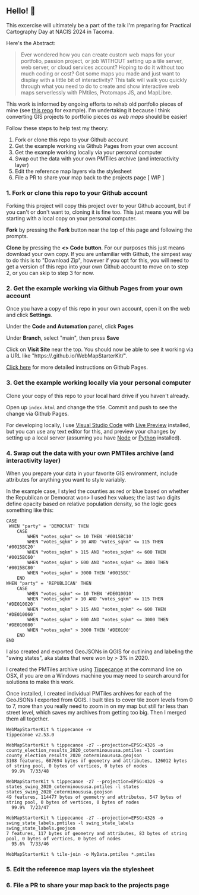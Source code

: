## Hello! 👋

This excercise will ultimately be a part of the talk I'm preparing for Practical Cartography Day at NACIS 2024 in Tacoma.

Here's the Abstract: 

> Ever wondered how you can create custom web maps for your portfolio, passion project, or job WITHOUT setting up a tile server, web server, or cloud services account? Hoping to do it without too much coding or cost? Got some maps you made and just want to display with a little bit of interactivity? This talk will walk you quickly through what you need to do to create and show interactive web maps serverlessly with PMtiles, Protomaps JS, and MapLibre.

This work is informed by ongoing efforts to rehab old portfolio pieces of mine (see [this repo](https://github.com/mizmay/RentAffordability) for example). I'm undertaking it because I think converting GIS projects to portfolio pieces *as web maps* should be easier!

Follow these steps to help test my theory:
1. Fork or clone this repo to your Github account
2. Get the example working via Github Pages from your own account
3. Get the example working locally via your personal computer
4. Swap out the data with your own PMTiles archive (and interactivity layer)
5. Edit the reference map layers via the stylesheet
6. File a PR to share your map back to the projects page [ WIP ]
   
### 1. Fork or clone this repo to your Github account

Forking this project will copy this project over to your Github account, but if you can't or don't want to, cloning it is fine too. This just means you will be starting with a local copy on your personal computer.

**Fork** by pressing the **Fork** button near the top of this page and following the prompts.

**Clone** by pressing the **<> Code button**. For our purposes this just means download your own copy. If you are unfamiliar with Github, the simpest way to do this is to "Download Zip", however if you opt for this, you will need to get a version of this repo into your own Github account to move on to step 2, or you can skip to step 3 for now. 

### 2. Get the example working via Github Pages from your own account

Once you have a copy of this repo in your own account, open it on the web and click **Settings**.

Under the **Code and Automation** panel, click **Pages**

Under **Branch**, select "main", then press **Save**

Click on **Visit Site** near the top. You should now be able to see it working via a URL like "https://<yourgithubhandle>.github.io/WebMapStarterKit/".

[Click here](https://docs.github.com/en/pages/getting-started-with-github-pages/creating-a-github-pages-site#creating-your-site) for more detailed instructions on Github Pages.

### 3. Get the example working locally via your personal computer

Clone your copy of this repo to your local hard drive if you haven't already. 

Open up `index.html` and change the title. Commit and push to see the change via Github Pages.

For developing locally, I use [Visual Studio Code](https://code.visualstudio.com/) with [Live Preview](https://marketplace.visualstudio.com/items?itemName=ms-vscode.live-server) installed, but you can use any text editor for this, and preview your changes by setting up a local server (assuming you have [Node](https://runjs.app/blog/how-to-start-a-node-server) or [Python](https://realpython.com/python-http-server/) installed).

### 4. Swap out the data with your own PMTiles archive (and interactivity layer)

When you prepare your data in your favorite GIS environment, include attributes for anything you want to style variably. 

In the example case, I styled the counties as red or blue based on whether the Republican or Democrat won> I used hex values; the last two digits define opacity based on relative population density, so the logic goes something like this:

```
CASE
 WHEN "party" = 'DEMOCRAT' THEN
    CASE
        WHEN "votes_sqkm" <= 10 THEN '#0015BC10'
        WHEN "votes_sqkm" > 10 AND "votes_sqkm" <= 115 THEN '#0015BC20'
        WHEN "votes_sqkm" > 115 AND "votes_sqkm" <= 600 THEN '#0015BC60'
        WHEN "votes_sqkm" > 600 AND "votes_sqkm" <= 3000 THEN '#0015BC80'
        WHEN "votes_sqkm" > 3000 THEN '#0015BC'
    END
WHEN "party" = 'REPUBLICAN' THEN
    CASE
        WHEN "votes_sqkm" <= 10 THEN '#DE010010'
        WHEN "votes_sqkm" > 10 AND "votes_sqkm" <= 115 THEN '#DE010020'
        WHEN "votes_sqkm" > 115 AND "votes_sqkm" <= 600 THEN '#DE010060'
        WHEN "votes_sqkm" > 600 AND "votes_sqkm" <= 3000 THEN '#DE010080'
        WHEN "votes_sqkm" > 3000 THEN '#DE0100'
    END
END
```

I also created and exported GeoJSONs in QGIS for outlining and labeling the "swing states", aka states that were won by > 3% in 2020.

I created the PMTiles archive using <a href="https://github.com/felt/tippecanoe">Tippecanoe</a> at the command line on OSX, if you are on a Windows machine you may need to search around for solutions to make this work.

Once installed, I created individual PMTiles archives for each of the GeoJSONs I exported from QGIS. I built tiles to cover tile zoom levels from 0 to 7, more than you really need to zoom in on my map but still far less than street level, which saves my archives from getting too big. Then I merged them all together.

```
WebMapStarterKit % tippecanoe -v
tippecanoe v2.53.0

WebMapStarterKit % tippecanoe -z7 --projection=EPSG:4326 -o county_election_results_2020_coterminoususa.pmtiles -l counties county_election_results_2020_coterminoususa.geojson
3108 features, 687694 bytes of geometry and attributes, 126012 bytes of string pool, 0 bytes of vertices, 0 bytes of nodes
  99.9%  7/33/48

WebMapStarterKit % tippecanoe -z7 --projection=EPSG:4326 -o states_swing_2020_coterminoususa.pmtiles -l states states_swing_2020_coterminoususa.geojson               
49 features, 114477 bytes of geometry and attributes, 547 bytes of string pool, 0 bytes of vertices, 0 bytes of nodes
  99.9%  7/23/47

WebMapStarterKit % tippecanoe -z7 --projection=EPSG:4326 -o swing_state_labels.pmtiles -l swing_state_labels swing_state_labels.geojson
7 features, 117 bytes of geometry and attributes, 83 bytes of string pool, 0 bytes of vertices, 0 bytes of nodes
  95.6%  7/33/46  

WebMapStarterKit % tile-join -o MyData.pmtiles *.pmtiles
```


### 5. Edit the reference map layers via the stylesheet

### 6. File a PR to share your map back to the projects page
